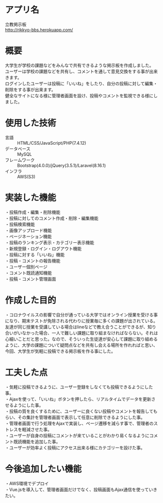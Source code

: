 # アプリ名  
立教掲示板  
http://rikkyo-bbs.herokuapp.com/  

# 概要  
大学生が学校の課題などをみんなで共有できるような掲示板を作成しました。  
ユーザーは学校の課題などを共有し、コメントを通して意見交換をする事が出来きます。  
ログインしたユーザーは投稿に「いいね」をしたり、自分の投稿に対して編集・削除をする事が出来ます。  
健全なサイトになる様に管理者画面を設け、投稿やコメントを監視できる様にしました。  

# 使用した技術  
<dl>
  <dt>言語</dt>
  <dd>HTML/CSS/JavaScript/PHP(7.4.12)</dd>
  <dt>データベース</dt>
  <dd>MySQL</dd>
  <dt>フレームワーク</dt>
  <dd>Bootstrap(4.0.0)/jQuery(3.5.1)/Laravel(8.16.1)</dd>
  <dt>インフラ</dt>
  <dd>AWS(S3)</dd>
</dl>  

# 実装した機能  
・投稿作成・編集・削除機能  
・投稿に対してのコメント作成・削除・編集機能  
・投稿検索機能  
・画像アップロード機能  
・ページネーション機能  
・投稿のランキング表示・カテゴリー表示機能  
・新規登録・ログイン・ログアウト機能  
・投稿に対する「いいね」機能  
・投稿・コメントの報告機能  
・ユーザー個別ページ  
・コメント既読通知機能  
・投稿・コメント管理画面  

# 作成した目的  
・コロナウイルスの影響で自分が通っている大学ではオンライン授業を受ける事になり、期末テストが免除される代わりに授業毎に多くの課題が出されている。友達が同じ授業を受講している場合はlineなどで教え合うことができるが、知り合いがいなかった場合、一人で難しい課題に取り組まなければならない。それは心細いことだと思った。なので、そういった生徒達が安心して課題に取り組めるように、大学の課題について疑問点などを共有し会える場所を作れればと思い、今回、大学生が気軽に投稿できる掲示板を作る事にした。  

# 工夫した点  
・気軽に投稿できるように、ユーザー登録をしなくても投稿できるようにした事。  
・Ajaxを使って、「いいね」ボタンを押したら、リアルタイムでデータを更新させるようにした事。  
・投稿の質を良くするために、ユーザーに良くない投稿やコメントを報告してもらい、その集計を管理者画面で表示して任意に削除できるようにした事。  
・管理者画面で行う処理をAjaxで実装し、ページ遷移を減らす事で、管理者のストレスを軽減させた事。  
・ユーザーが自身の投稿にコメントが来ていることがわかり易くなるようにコメント既読機能を追加した事。  
・ユーザーが効率よく投稿にアクセス出来る様にカテゴリーを設けた事。  

# 今後追加したい機能  
・AWS環境でデプロイ  
・Vue.jsを導入して、管理者画面だけでなく、投稿画面もAjax通信を使っていきたい。
